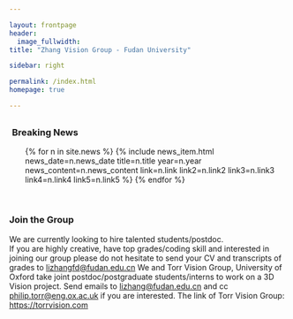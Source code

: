 ```yaml
---

layout: frontpage
header:
  image_fullwidth:
title: "Zhang Vision Group - Fudan University"

sidebar: right

permalink: /index.html
homepage: true

---
```


<div class="row" style= "margin-top: 30px; max-height: 540px; margin-left: 1%">
    <div class="light-section mt-6 mb-6">
      <h3 class="section-title">Breaking News</h3>
      <ul class="timeline col-md-6 off-md-6">
        {% for n in site.news %}
          {% include news_item.html 
              news_date=n.news_date 
              title=n.title 
              year=n.year 
              news_content=n.news_content 
              link=n.link 
              link2=n.link2
              link3=n.link3
              link4=n.link4
              link5=n.link5
          %}
        {% endfor %}
      </ul>
  </div>
</div>

<div class="pc dark-section" style="">
  <br>
  <h3 class="section-title"> Join the Group </h3> 

  We are currently looking to hire talented students/postdoc.
  <br>
  If you are highly creative, have top grades/coding skill and interested in joining our group please do not hesitate to send your CV and transcripts of grades to <a href="mailto:lizhangfd@fudan.edu.cn">lizhangfd@fudan.edu.cn </a>
  We and Torr Vision Group, University of Oxford take joint postdoc/postgraduate students/interns to work on a 3D Vision project. Send emails to lizhang@fudan.edu.cn and cc philip.torr@eng.ox.ac.uk if you are interested. The link of Torr Vision Group: https://torrvision.com

</div>
